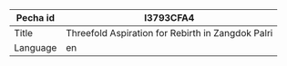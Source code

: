 |Pecha id | I3793CFA4
| --- | --- 
|Title | Threefold Aspiration for Rebirth in Zangdok Palri 
|Language | en